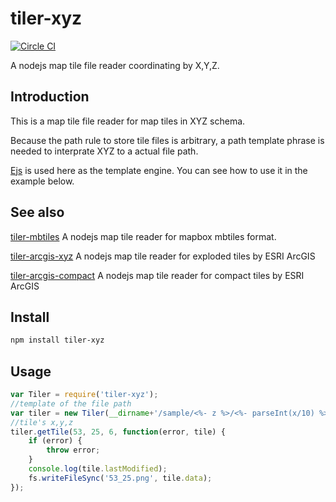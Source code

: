 # tiler-xyz
[![Circle CI](https://circleci.com/gh/FuZhenn/tiler-xyz.svg?style=svg)](https://circleci.com/gh/FuZhenn/tiler-xyz)

A nodejs map tile file reader coordinating by X,Y,Z.

## Introduction
This is a map tile file reader for map tiles in XYZ schema.

Because the path rule to store tile files is arbitrary, a path template phrase is needed to interprate XYZ to a actual file path. 

[Ejs](https://github.com/mde/ejs) is used here as the template engine. You can see how to use it in the example below.

## See also
[tiler-mbtiles](https://github.com/FuZhenn/tiler-mbtiles)
A nodejs map tile reader for mapbox mbtiles format.

[tiler-arcgis-xyz](https://github.com/FuZhenn/tiler-arcgis-xyz)
A nodejs map tile reader for exploded tiles by ESRI ArcGIS

[tiler-arcgis-compact](https://github.com/FuZhenn/tiler-arcgis-compact)
A nodejs map tile reader for compact tiles by ESRI ArcGIS

## Install

```bash
npm install tiler-xyz
```

## Usage

```javascript
var Tiler = require('tiler-xyz');
//template of the file path
var tiler = new Tiler(__dirname+'/sample/<%- z %>/<%- parseInt(x/10) %>/<%- parseInt(y/10) %>/<%- x %>_<%- y %>.png');
//tile's x,y,z
tiler.getTile(53, 25, 6, function(error, tile) {
    if (error) {
        throw error;
    }
    console.log(tile.lastModified);
    fs.writeFileSync('53_25.png', tile.data);
});
```